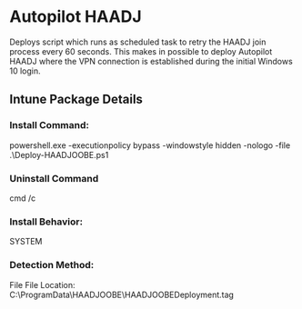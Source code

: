 # Autopilot HAADJ
Deploys script which runs as scheduled task to retry the HAADJ join process every 60 seconds. This makes in possible to deploy Autopilot HAADJ where the VPN connection is established during the initial Windows 10 login.

## Intune Package Details

### Install Command: 
powershell.exe -executionpolicy bypass -windowstyle hidden -nologo -file .\Deploy-HAADJOOBE.ps1

### Uninstall Command
cmd /c

### Install Behavior: 
SYSTEM

### Detection Method: 
File
File Location: C:\ProgramData\HAADJOOBE\HAADJOOBEDeployment.tag
